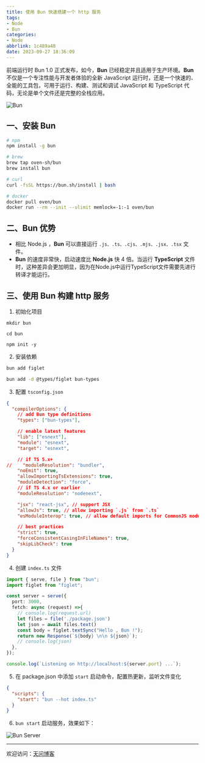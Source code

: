 ```yaml
---
title: 使用 Bun 快速搭建一个 http 服务
tags:
- Node
- Bun
categories:
- Node
abbrlink: 1c489a48
date: 2023-09-27 18:36:09
---
```


前端运行时 Bun 1.0 正式发布，如今，**Bun** 已经稳定并且适用于生产环境。**Bun** 不仅是一个专注性能与开发者体验的全新 JavaScript 运行时，还是一个快速的、全能的工具包，可用于运行、构建、测试和调试 JavaScript 和 TypeScript 代码，无论是单个文件还是完整的全栈应用。

![Bun](https://tiven.cn/static/img/bun-01-b8YDVeWw.jpg)

[//]: # (<!-- more -->)

## 一、安装 Bun

```bash
# npm
npm install -g bun

# brew
brew tap oven-sh/bun
brew install bun

# curl
curl -fsSL https://bun.sh/install | bash

# docker
docker pull oven/bun
docker run --rm --init --ulimit memlock=-1:-1 oven/bun
```

## 二、Bun 优势

- 相比 Node.js ，**Bun** 可以直接运行 `.js、.ts、.cjs、.mjs、.jsx、.tsx` 文件。
- **Bun** 的速度非常快，启动速度比 **Node.js** 快 4 倍。当运行 **TypeScript** 文件时，这种差异会更加明显，因为在Node.js中运行TypeScript文件需要先进行转译才能运行。

## 三、使用 Bun 构建 http 服务

1. 初始化项目

```shell
mkdir bun

cd bun 

npm init -y 
```

2. 安装依赖

```bash
bun add figlet

bun add -d @types/figlet bun-types
```


3. 配置 `tsconfig.json`

```json
{
  "compilerOptions": {
    // add Bun type definitions
    "types": ["bun-types"],

    // enable latest features
    "lib": ["esnext"],
    "module": "esnext",
    "target": "esnext",

    // if TS 5.x+
//    "moduleResolution": "bundler",
    "noEmit": true,
    "allowImportingTsExtensions": true,
    "moduleDetection": "force",
    // if TS 4.x or earlier
    "moduleResolution": "nodenext",

    "jsx": "react-jsx", // support JSX
    "allowJs": true, // allow importing `.js` from `.ts`
    "esModuleInterop": true, // allow default imports for CommonJS modules

    // best practices
    "strict": true,
    "forceConsistentCasingInFileNames": true,
    "skipLibCheck": true
  }
}
```

4. 创建 `index.ts` 文件

```typescript
import { serve, file } from "bun";
import figlet from "figlet";

const server = serve({
  port: 3000,
  fetch: async (request) =>{
    // console.log(request.url)
    let files = file('./package.json')
    let json = await files.text()
    const body = figlet.textSync("Hello , Bun !");
    return new Response(`${body} \n\n ${json}`);
    // console.log(json)
  },
});

console.log(`Listening on http://localhost:${server.port} ...`);
```

5. 在 package.json 中添加 `start` 启动命令，配置热更新，监听文件变化

```json
{
  "scripts": {
    "start": "bun --hot index.ts"
  }
}
```

6. `bun start` 启动服务，效果如下：

![Bun Server](https://tiven.cn/static/img/bun-02-W7NLgshi.jpg)


---

欢迎访问：[天问博客](https://tiven.cn/p/1c489a48/ "天问博客-专注于大前端技术")

